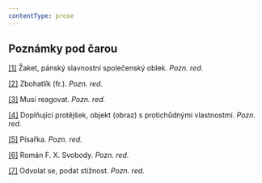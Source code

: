 ```yaml
---
contentType: prose
---
```


## Poznámky pod čarou

[\[1\]](./resources/undefined) Žaket, pánský slavnostní společenský oblek. _Pozn. red._

[\[2\]](./resources/undefined) Zbohatlík (fr.). _Pozn. red._

[\[3\]](./resources/undefined) Musí reagovat. _Pozn. red._

[\[4\]](./resources/undefined) Doplňující protějšek, objekt (obraz) s protichůdnými vlastnostmi. _Pozn. red._

[\[5\]](./resources/undefined) Písařka. _Pozn. red._

[\[6\]](./resources/undefined) Román F. X. Svobody. _Pozn. red._

[\[7\]](./resources/undefined) Odvolat se, podat stížnost. _Pozn. red._
